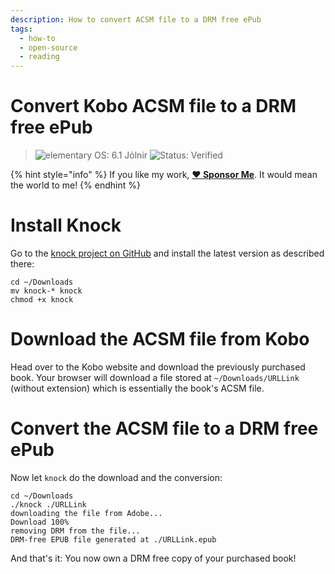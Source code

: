 ```yaml
---
description: How to convert ACSM file to a DRM free ePub
tags:
  - how-to
  - open-source
  - reading
---
```


# Convert Kobo ACSM file to a DRM free ePub

> ![elementary OS: 6.1 Jólnir](https://img.shields.io/badge/elementary%C2%A0OS-6%20Jólnir-007aff)
> ![Status: Verified](https://img.shields.io/badge/status-verified-58c633)

{% hint style="info" %}
If you like my work, [**❤️ Sponsor Me**](https://github.com/sponsors/marbetschar). It would mean the world to me!
{% endhint %}

# Install Knock

Go to the [knock project on GitHub](https://github.com/BentonEdmondson/knock) and install the latest version as described there:

```
cd ~/Downloads
mv knock-* knock
chmod +x knock
```

# Download the ACSM file from Kobo

Head over to the Kobo website and download the previously purchased book. Your browser will download a file stored at `~/Downloads/URLLink` (without extension) which is
essentially the book's ACSM file.

# Convert the ACSM file to a DRM free ePub

Now let `knock` do the download and the conversion:

```
cd ~/Downloads
./knock ./URLLink
downloading the file from Adobe...
Download 100%
removing DRM from the file...
DRM-free EPUB file generated at ./URLLink.epub
```

And that's it: You now own a DRM free copy of your purchased book!